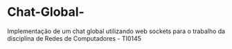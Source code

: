 # Chat-Global-
Implementação de um chat global utilizando web sockets para o trabalho da disciplina de Redes de Computadores - TI0145
